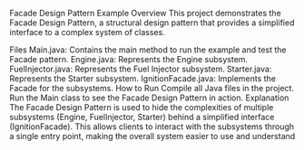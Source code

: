 Facade Design Pattern Example
Overview
This project demonstrates the Facade Design Pattern, a structural design pattern that provides a simplified interface to a complex system of classes.

Files
Main.java: Contains the main method to run the example and test the Facade pattern.
Engine.java: Represents the Engine subsystem.
FuelInjector.java: Represents the Fuel Injector subsystem.
Starter.java: Represents the Starter subsystem.
IgnitionFacade.java: Implements the Facade for the subsystems.
How to Run
Compile all Java files in the project.
Run the Main class to see the Facade Design Pattern in action.
Explanation
The Facade Design Pattern is used to hide the complexities of multiple subsystems (Engine, FuelInjector, Starter) behind a simplified interface (IgnitionFacade). This allows clients to interact with the subsystems through a single entry point, making the overall system easier to use and understand